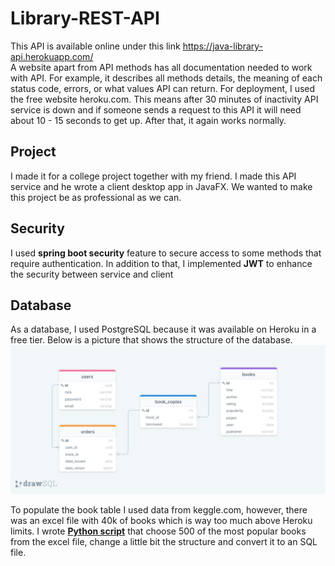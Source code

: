 # Library-REST-API
This API is available online under this link https://java-library-api.herokuapp.com/ <br>
A website apart from API methods has all documentation needed to work with API. For example, it describes all methods details, the meaning of each status code, errors, or what values API can return. For deployment, I used the free website heroku.com. This means after 30 minutes of inactivity API service is down and if someone sends a request to this API it will need about 10 - 15 seconds to get up. After that, it again works normally. <br>

## Project
I made it for a college project together with my friend. I made this API service and he wrote a client desktop app in JavaFX. We wanted to make this project be as professional as we can. <br>

## Security 
I used **spring boot security** feature to secure access to some methods that require authentication. In addition to that, I implemented **JWT** to enhance the security between service and client

## Database
As a database, I used PostgreSQL because it was available on Heroku in a free tier. Below is a picture that shows the structure of the database.
![database](other/pictures/database.png?raw=true "database")

To populate the book table I used data from keggle.com, however, there was an excel file with 40k of books which is way too much above Heroku limits. I wrote [**Python script**](other/script/PythonScript.ipynb) that choose 500 of the most popular books from the excel file, change a little bit the structure and convert it to an SQL file.
